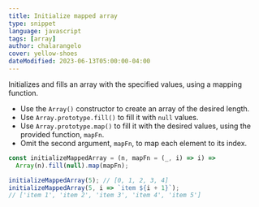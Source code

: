```yaml
---
title: Initialize mapped array
type: snippet
language: javascript
tags: [array]
author: chalarangelo
cover: yellow-shoes
dateModified: 2023-06-13T05:00:00-04:00
---
```


Initializes and fills an array with the specified values, using a mapping function.

- Use the `Array()` constructor to create an array of the desired length.
- Use `Array.prototype.fill()` to fill it with `null` values.
- Use `Array.prototype.map()` to fill it with the desired values, using the provided function, `mapFn`.
- Omit the second argument, `mapFn`, to map each element to its index.

```js
const initializeMappedArray = (n, mapFn = (_, i) => i) =>
  Array(n).fill(null).map(mapFn);
```

```js
initializeMappedArray(5); // [0, 1, 2, 3, 4]
initializeMappedArray(5, i => `item ${i + 1}`);
// ['item 1', 'item 2', 'item 3', 'item 4', 'item 5']
```

